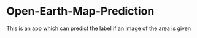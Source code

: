 # Open-Earth-Map-Prediction
This is an app which can predict the label if an image of the area is given
